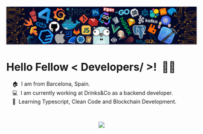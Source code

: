 <p align="center"><img src="https://raw.githubusercontent.com/KevinPatel04/KevinPatel04/master/header.png"></p>

<h1>Hello Fellow < Developers/ >!&nbsp;&nbsp;👋🏼</h1>

<p>
&nbsp;&nbsp;&nbsp;&nbsp;🏠&nbsp;&nbsp;I am from Barcelona, Spain.<br/>
&nbsp;&nbsp;&nbsp;&nbsp;💻&nbsp;&nbsp;I am currently working at Drinks&Co as a backend developer.&nbsp;&nbsp;&nbsp;&nbsp;<br/>
&nbsp;&nbsp;&nbsp;&nbsp;🌱&nbsp;&nbsp;Learning Typescript, Clean Code and Blockchain Development.
</p>

<br/>

<p align="center">
    <a href="https://www.linkedin.com/in/vaanngs/">
        <img src="https://img.shields.io/badge/-LINKEDIN-0077B5?style=for-the-badge&logo=Linkedin&logoColor=white"/>
    </a>
</p>
